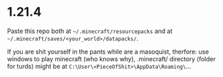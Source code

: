 # 1.21.4

Paste this repo both at `~/.minecraft/resourcepacks` and at `~/.minecraft/saves/<your_world>/datapacks/`.

If you are shit yourself in the pants while are a masoquist, therfore: use windows to play minecraft (who knows why), .minecraft/ directory (folder for turds) might be at `C:\User\<PieceOfShit>\AppData\Roaming\`...
